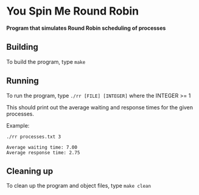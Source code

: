 # You Spin Me Round Robin

**Program that simulates Round Robin scheduling of processes**

## Building

To build the program, type
`make`

## Running

To run the program, type
`./rr [FILE] [INTEGER]` where the INTEGER >= 1

This should print out the average waiting and response times for the given processes.

Example:

`./rr processes.txt 3` 

    Average waiting time: 7.00
    Average response time: 2.75


## Cleaning up

To clean up the program and object files, type
`make clean`
